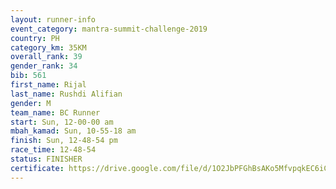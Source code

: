 ```yaml
---
layout: runner-info 
event_category: mantra-summit-challenge-2019 
country: PH
category_km: 35KM 
overall_rank: 39
gender_rank: 34
bib: 561
first_name: Rijal
last_name: Rushdi Alifian
gender: M
team_name: BC Runner
start: Sun, 12-00-00 am
mbah_kamad: Sun, 10-55-18 am
finish: Sun, 12-48-54 pm
race_time: 12-48-54
status: FINISHER
certificate: https://drive.google.com/file/d/1O2JbPFGhBsAKo5MfvpqkEC6iCCfErYbi/view?usp=sharing
---
```

